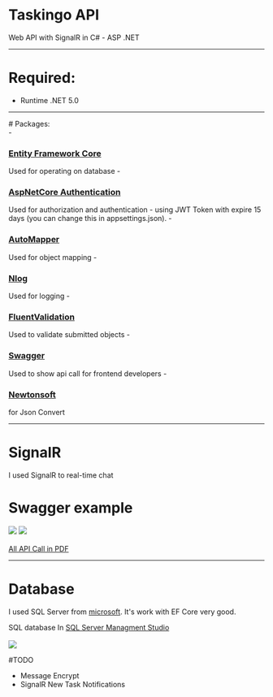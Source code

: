 # Taskingo API
 Web API with SignalR in C# - ASP .NET 
<hr>

# Required: <br />
- Runtime .NET 5.0
<hr>
# Packages: <br />
- <h3><b><a href="https://github.com/dotnet/efcore">Entity Framework Core</a></b></h3> Used for operating on database
- <h3><b><a href="https://github.com/aspnet/Security/tree/master/src/Microsoft.AspNetCore.Authentication">AspNetCore Authentication</a></b></h3> Used for authorization and authentication - using JWT Token with expire 15 days (you can change this in appsettings.json).
- <h3><b><a href="https://github.com/AutoMapper/AutoMapper">AutoMapper</a></b></h3> Used for object mapping
- <h3><b><a href="https://github.com/NLog">Nlog</a></b></h3> Used for logging
- <h3><b><a href="https://github.com/FluentValidation/FluentValidation">FluentValidation</a></b></h3> Used to validate submitted objects
- <h3><b><a href="https://github.com/swagger-api">Swagger</a></b></h3> Used to show api call for frontend developers
- <h3><b><a href="https://www.newtonsoft.com/json">Newtonsoft</a></b></h3> for Json Convert
<hr>

# SignalR <br />
I used SignalR to real-time chat 

# Swagger example
<img src="https://user-images.githubusercontent.com/83174704/134965990-2bc8e3a7-da10-429a-b7ea-8c8bf76dde6d.png" />
<img src="https://user-images.githubusercontent.com/83174704/134966047-aa408758-0391-4663-b704-4bfd52baca1f.png" />
<br /><br/ >
<a target="_blank" href="https://github.com/poglodek/warehouse/files/6902356/Swagger.UI.pdf">All API Call in PDF</a>
<hr />

# Database

I used SQL Server from  <a href="https://www.microsoft.com/pl-pl/sql-server/sql-server-downloads" >microsoft</a>. It's work with EF Core very good. <br>

SQL database In <a href= "https://docs.microsoft.com/en-us/sql/ssms/download-sql-server-management-studio-ssms?view=sql-server-ver15">SQL Server Managment Studio </a><br /><br />
<img src="https://user-images.githubusercontent.com/83174704/134966176-29ebac6a-99d4-4691-8b8d-054608fae8da.png" />

#TODO
- Message Encrypt 
- SignalR New Task Notifications
